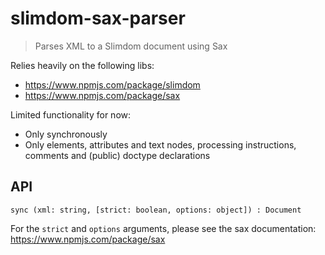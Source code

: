 # slimdom-sax-parser

> Parses XML to a Slimdom document using Sax

Relies heavily on the following libs:

- https://www.npmjs.com/package/slimdom
- https://www.npmjs.com/package/sax

Limited functionality for now:

- Only synchronously
- Only elements, attributes and text nodes, processing instructions, comments and (public) doctype declarations

## API

```
sync (xml: string, [strict: boolean, options: object]) : Document
```

For the `strict` and `options` arguments, please see the sax documentation: https://www.npmjs.com/package/sax
